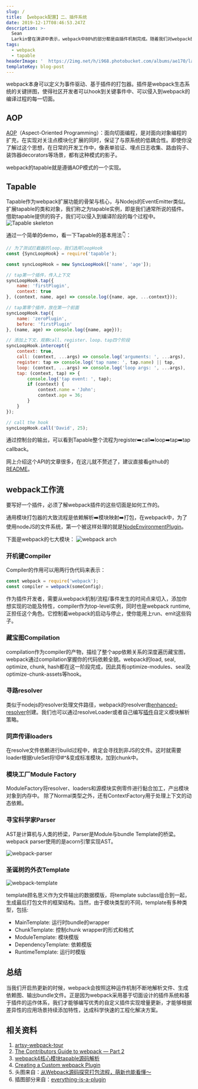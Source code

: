 ```yaml
---
slug: /
title: 【webpack配置】二、插件系统
date: 2019-12-17T08:46:53.247Z
description: >-
  Sean
  Larkin曾在演讲中表示，webpack中80%的部分都是由插件机制完成。随着我们对webpack研究的深入，会发现其内部的每样东西，都被模块化为单一职责的工具抽象类。
tags:
  - webpack
  - tapable
headerImage: '  https://2img.net/h/i968.photobucket.com/albums/ae170/laughingjacky/Blog%20Assets%202019/webpacn-series-2-headimage_zps1wcoczne.png'
templateKey: blog-post
---
```

webpack本身可以定义为事件驱动、基于插件的打包器。插件是webpack生态系统的关键拼图，使得社区开发者可以hook到关键事件中、可以侵入到webpack的编译过程的每一切面。

## AOP

[AOP](https://en.wikipedia.org/wiki/Aspect-oriented_programming)（Aspect-Oriented Programming）：面向切面编程，是对面向对象编程的扩充，在实现对关注点模块化扩展的同时，保证了与原系统的低耦合性。即使你没了解过这个思想，在日常的开发工作中，像表单验证、埋点日志收集、路由钩子、装饰器decorators等场景，都有这种模式的影子。

webpack的tapable就是遵循AOP模式的一个实现。

## Tapable

Tapable作为webpack扩展功能的骨架与核心，与Nodejs的EventEmitter类似。扩展tapable的类和对象，我们称之为tapable实例，即是我们通常所说的插件。借助tapable提供的钩子，我们可以侵入到编译阶段的每个过程中。
![Tapable skeleton](https://2img.net/h/i968.photobucket.com/albums/ae170/laughingjacky/Blog%20Assets%202019/tapable-skeleton_zpsbr3gitgy.png)

通过一个简单的demo，看一下Tapable的基本用法👇：

```js
// 为了测试拦截器的loop，我们选用loopHook
const {SyncLoopHook} = require('tapable');

const syncLoopHook = new SyncLoopHook(['name', 'age']);

// tap第一个插件，传入上下文
syncLoopHook.tap({
    name: 'firstPlugin',
    context: true
}, (context, name, age) => console.log({name, age, ...context}));

// tap第零个插件，放在第一个前面
syncLoopHook.tap({
    name: 'zeroPlugin',
    before: 'firstPlugin'
}, (name, age) => console.log({name, age}));

// 添加上下文，观察call、register、loop、tap四个阶段
syncLoopHook.intercept({
    context: true,
    call: (context, ...args) => console.log('arguments: ', ...args),
    register: tap => console.log('tap name: ', tap.name) || tap,
    loop: (context, ...args) => console.log('loop args: ', ...args),
    tap: (context, tap) => {
        console.log('tap event: ', tap);
        if (context) {
            context.name = 'John';
            context.age = 36;
        }
    }
});

// call the hook
syncLoopHook.call('David', 25);
```

通过控制台的输出，可以看到Tapable整个流程为register➡️call➡️loop➡️tap➡️tap callback。

网上介绍这个API的文章很多，在这儿就不赘述了，建议直接看github的[README](https://github.com/webpack/tapable/tree/tapable-1)。

## webpack工作流
要写好一个插件，必须了解webpack插件的这些切面是如何工作的。

通用模块打包器的大致流程是依赖解析➡️模块映射➡️打包，在webpack中，为了使用nodeJS的文件系统，第一个被这样处理的就是[NodeEnvironmentPlugin](https://webpack.js.org/plugins/internal-plugins/#nodeenvironmentplugin)。

下面是webpack的七大模块：
![webpack arch](https://2img.net/h/i968.photobucket.com/albums/ae170/laughingjacky/Blog%20Assets%202019/webpack-arch_zpsaossyeof.png)

### 开机键Compiler

Compiler的作用可以用两行伪代码来表示：
```js
const webpack = require('webpack');
const compiler = webpack(someConfig);
```
作为插件开发者，需要从webpack机制/流程/事件发生的时间点来切入，添加你想实现的功能及特性，compiler作为top-level实例，同时也是webpack runtime, 正担任这个角色。它控制着webpack的启动与停止，使你能用上run、emit这些钩子。

### 藏宝图Compilation

compilation作为compiler的产物，描绘了整个app依赖关系的深度遍历藏宝图，webpack通过compilation掌握你的代码依赖全貌。webpack的load, seal, optimize, chunk, hash都在这一阶段完成，因此具有optimize-modules、seal及optimize-chunk-assets等hook。

### 寻路resolver

类似于nodejs的resolver处理文件路径，webpack的resolver由[enhanced-resolver](https://github.com/webpack/enhanced-resolve)创建。我们也可以通过resolveLoader或者自己编写[插件](https://github.com/shaketbaby/directory-named-webpack-plugin)自定义模块解析策略。

### 同声传译loaders
在resolve文件依赖进行build过程中，肯定会寻找到非JS的文件。这时就需要loader根据ruleSet将!@#$%$^&变成标准模块，加到chunk中。

### 模块工厂Module Factory
ModuleFactory将resolver、loaders和源模块实例零件进行黏合加工，产出模块对象到内存中。
除了Normal类型之外，还有ContextFactory用于处理上下文的动态依赖。

### 寻宝科学家Parser
AST是计算机与人类的桥梁，Parser是Module与bundle Template的桥梁。webpack parser使用的是acorn引擎实现AST。

![webpack-parser](https://2img.net/h/i968.photobucket.com/albums/ae170/laughingjacky/Blog%20Assets%202019/webpack-parser_zpsx2m3mx4i.jpg)

### 圣诞树的外衣Template

![webpack-template](https://2img.net/h/i968.photobucket.com/albums/ae170/laughingjacky/Blog%20Assets%202019/webpack-template_zps2ih4abgu.jpg)

template顾名思义作为文件输出的数据模版，将template subclass组合到一起，生成最后打包文件的框架结构。当然，由于模块类型的不同，template有多种类型，包括:
- MainTemplate: 运行时bundle的wrapper
- ChunkTemplate: 控制chunk wrapper的形式和格式
- ModuleTemplate: 模块模版
- DependencyTemplate: 依赖模版
- RuntimeTemplate: 运行时模版

## 总结
当我们开启热更新的时候，webpack会按照这种运作机制不断地解析文件、生成依赖图、输出bundle文件。正是因为webpack采用基于切面设计的插件系统和基于插件的运作体系，我们才能够编写优秀的自定义插件实现增量更新，才能够根据差异性的应用场景持续添加特性，达成科学快速的工程化解决方案。

## 相关资料
1. [artsy-webpack-tour](https://github.com/thelarkinn/artsy-webpack-tour)
1. [The Contributors Guide to webpack — Part 2
](https://medium.com/webpack/the-contributors-guide-to-webpack-part-2-9fd5e658e08c)
1. [webpack4核心模块tapable源码解析](https://www.cnblogs.com/tugenhua0707/p/11317557.html)
1. [Creating a Custom webpack Plugin
](https://alligator.io/js/create-custom-webpack-plugin/)
1. 头图来自：[从Webpack源码探究打包流程，萌新也能看懂～](https://juejin.im/post/5c0206626fb9a049bc4c6540)
1. 插图部分来自：[everything-is-a-plugin](https://www.youtube.com/watch?v=H3g0BdyVVxA&list=PLw5h0DiJ-9PDZ0i7cZK7NqrsMRENAR48i&index=3)
